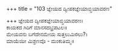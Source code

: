 +++
title = "103 ಜ್ಞೇಯದ ದ್ವೀಪಕಜ್ಞೇಯಾಬ್ಧಿಯಾವರಣ"

+++
ಜ್ಞೇಯದ ದ್ವೀಪಕಜ್ಞೇಯಾಬ್ಧಿಯಾವರಣ।  
ಕಾಯಕದ ಗಿರಿಗೆ ಮಾನಸದಭ್ರಪಟಲ॥  
ಮೇಯವನು ಬಗೆದೇನಮೇಯ ಸುತ್ತಲುಮಿರಲು?।  
ಮಾಯೆಯೀ ಮಿಶ್ರಣವೊ - ಮಂಕುತಿಮ್ಮ॥  
